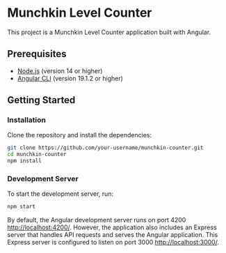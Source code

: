 # Munchkin Level Counter

This project is a Munchkin Level Counter application built with Angular.

## Prerequisites

- [Node.js](https://nodejs.org/) (version 14 or higher)
- [Angular CLI](https://angular.io/cli) (version 19.1.2 or higher)

## Getting Started

### Installation

Clone the repository and install the dependencies:

```bash
git clone https://github.com/your-username/munchkin-counter.git
cd munchkin-counter
npm install
```

### Development Server

To start the development server, run:

```bash
npm start
```


By default, the Angular development server runs on port 4200 [http://localhost:4200/](http://localhost:4200/). However, the application also includes an Express server that handles API requests and serves the Angular application. This Express server is configured to listen on port 3000 [http://localhost:3000/](http://localhost:3000/).